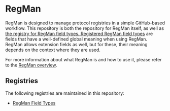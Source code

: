 # RegMan

RegMan is designed to manage protocol registries in a simple GitHub-based workflow. This repository is both the repository for RegMan itself, as well as [the registry for RegMan field types. Registered RegMan field types](field-types) are fields that have a well-defined global meaning when using RegMan. RegMan allows extension fields as well, but for these, their meaning depends on the context where they are used.

For more information about what RegMan is and how to use it, please refer to the [RegMan overview](overview.md).

## Registries

The following registries are maintained in this repository:

* [RegMan Field Types](field-types)

